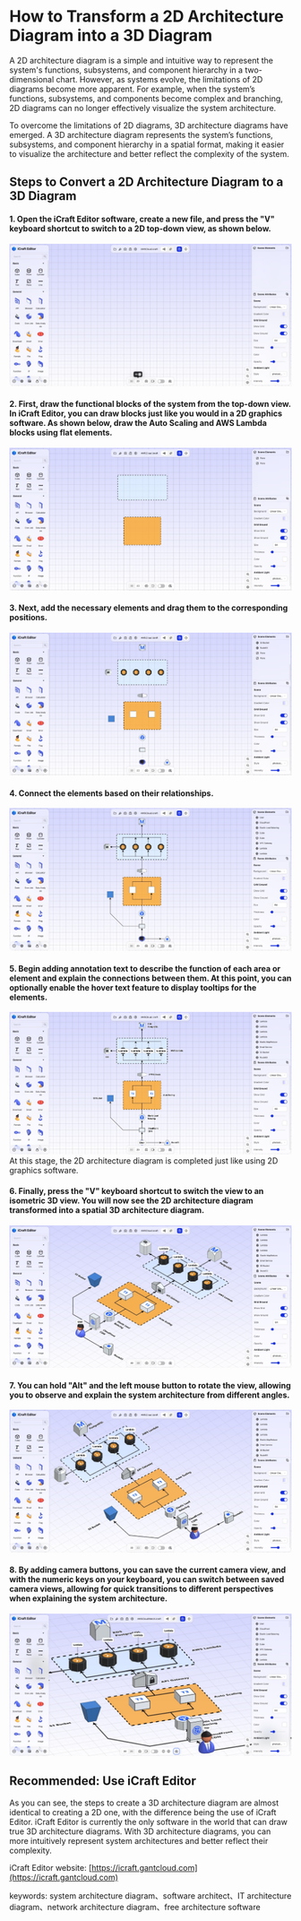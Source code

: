 <!--
 * @Descripttion: 
 * @MainAuthor: 
-->
# How to Transform a 2D Architecture Diagram into a 3D Diagram

A 2D architecture diagram is a simple and intuitive way to represent the system's functions, subsystems, and component hierarchy in a two-dimensional chart. However, as systems evolve, the limitations of 2D diagrams become more apparent. For example, when the system’s functions, subsystems, and components become complex and branching, 2D diagrams can no longer effectively visualize the system architecture.

To overcome the limitations of 2D diagrams, 3D architecture diagrams have emerged. A 3D architecture diagram represents the system’s functions, subsystems, and component hierarchy in a spatial format, making it easier to visualize the architecture and better reflect the complexity of the system.

## Steps to Convert a 2D Architecture Diagram to a 3D Diagram

#### 1. Open the iCraft Editor software, create a new file, and press the "V" keyboard shortcut to switch to a 2D top-down view, as shown below.
![](../public/blog/2d-3d/1.jpg)

#### 2. First, draw the functional blocks of the system from the top-down view. In iCraft Editor, you can draw blocks just like you would in a 2D graphics software. As shown below, draw the Auto Scaling and AWS Lambda blocks using flat elements.
![](../public/blog/2d-3d/2.jpg)

#### 3. Next, add the necessary elements and drag them to the corresponding positions.
![](../public/blog/2d-3d/3.jpg)

#### 4. Connect the elements based on their relationships.
![](../public/blog/2d-3d/4.jpg)

#### 5. Begin adding annotation text to describe the function of each area or element and explain the connections between them. At this point, you can optionally enable the hover text feature to display tooltips for the elements.
![](../public/blog/2d-3d/5.jpg)
At this stage, the 2D architecture diagram is completed just like using 2D graphics software.

#### 6. Finally, press the "V" keyboard shortcut to switch the view to an isometric 3D view. You will now see the 2D architecture diagram transformed into a spatial 3D architecture diagram.
![](../public/blog/2d-3d/6.jpg)

#### 7. You can hold "Alt" and the left mouse button to rotate the view, allowing you to observe and explain the system architecture from different angles.
![](../public/blog/2d-3d/7.jpg)

#### 8. By adding camera buttons, you can save the current camera view, and with the numeric keys on your keyboard, you can switch between saved camera views, allowing for quick transitions to different perspectives when explaining the system architecture.
![](../public/blog/2d-3d/8.jpg)

## Recommended: Use iCraft Editor
As you can see, the steps to create a 3D architecture diagram are almost identical to creating a 2D one, with the difference being the use of iCraft Editor. iCraft Editor is currently the only software in the world that can draw true 3D architecture diagrams. With 3D architecture diagrams, you can more intuitively represent system architectures and better reflect their complexity.

iCraft Editor website: [https://icraft.gantcloud.com](https://icraft.gantcloud.com)

keywords: system architecture diagram、software architect、IT architecture diagram、network architecture diagram、free architecture software
